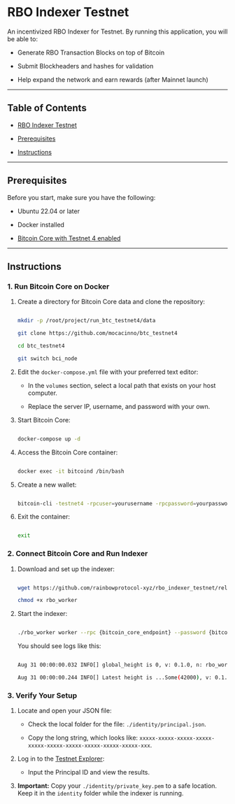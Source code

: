 # RBO Indexer Testnet

An incentivized RBO Indexer for Testnet. By running this application, you will be able to:

- Generate RBO Transaction Blocks on top of Bitcoin

- Submit Blockheaders and hashes for validation

- Help expand the network and earn rewards (after Mainnet launch)

---

## Table of Contents

- [RBO Indexer Testnet](#rbo-indexer-testnet)

- [Prerequisites](#prerequisites)

- [Instructions](#instructions)

---

## Prerequisites

Before you start, make sure you have the following:

- Ubuntu 22.04 or later

- Docker installed

- [Bitcoin Core with Testnet 4 enabled](https://github.com/mocacinno/btc_testnet4)

---

## Instructions

### 1. Run Bitcoin Core on Docker

1. Create a directory for Bitcoin Core data and clone the repository:

   ```bash

   mkdir -p /root/project/run_btc_testnet4/data

   git clone https://github.com/mocacinno/btc_testnet4

   cd btc_testnet4

   git switch bci_node

   ```

2. Edit the `docker-compose.yml` file with your preferred text editor:

   - In the `volumes` section, select a local path that exists on your host computer.

   - Replace the server IP, username, and password with your own.

3. Start Bitcoin Core:

   ```bash

   docker-compose up -d

   ```

4. Access the Bitcoin Core container:

   ```bash

   docker exec -it bitcoind /bin/bash

   ```

5. Create a new wallet:

   ```bash

   bitcoin-cli -testnet4 -rpcuser=yourusername -rpcpassword=yourpassword -rpcport=5000 createwallet yourwalletname

   ```

6. Exit the container:

   ```bash

   exit

   ```

### 2. Connect Bitcoin Core and Run Indexer

1. Download and set up the indexer:

   ```bash

   wget https://github.com/rainbowprotocol-xyz/rbo_indexer_testnet/releases/download/v0.0.1-alpha/rbo_worker

   chmod +x rbo_worker

   ```

2. Start the indexer:

   ```bash

   ./rbo_worker worker --rpc {bitcoin_core_endpoint} --password {bitcoin_core_password} --username {bitcoin_core_username} --start_height 42000

   ```

   You should see logs like this:

   ```bash

   Aug 31 00:00:00.032 INFO[] global_height is 0, v: 0.1.0, n: rbo_worker

   Aug 31 00:00:00.244 INFO[] Latest height is ...Some(42000), v: 0.1.0, n: rbo_worker

   ```

### 3. Verify Your Setup

1. Locate and open your JSON file:

   - Check the local folder for the file: `./identity/principal.json`.

   - Copy the long string, which looks like: `xxxxx-xxxxx-xxxxx-xxxxx-xxxxx-xxxxx-xxxxx-xxxxx-xxxxx-xxxxx-xxx`.

2. Log in to the [Testnet Explorer](https://testnet.rainbowprotocol.xyz/explorer):

   - Input the Principal ID and view the results.

3. **Important:** Copy your `./identity/private_key.pem` to a safe location. Keep it in the `identity` folder while the indexer is running.

